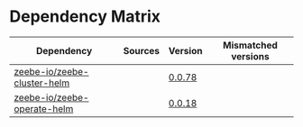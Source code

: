 # Dependency Matrix

Dependency | Sources | Version | Mismatched versions
---------- | ------- | ------- | -------------------
[zeebe-io/zeebe-cluster-helm](https://github.com/zeebe-io/zeebe-cluster-helm) |  | [0.0.78](https://github.com/zeebe-io/zeebe-cluster-helm/releases/tag/v0.0.78) | 
[zeebe-io/zeebe-operate-helm](https://github.com/zeebe-io/zeebe-operate-helm) |  | [0.0.18](https://github.com/zeebe-io/zeebe-operate-helm/releases/tag/v0.0.18) | 
